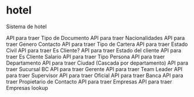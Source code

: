 # hotel
Sistema de hotel

API para traer Tipo de Documento
API para traer Nacionalidades
API para traer Genero Contacto
API para traer Tipo de Cartera
API para traer Estado Civil
API para traer Es Cliente?
API para traer Estado del cliente
API para traer Es Cliente Salario
API para traer Tipo Persona
API para traer Departamento
API para traer Ciudad (Cascada por departamento)
API para traer Sucursal BC
API para traer Gerente
API para traer Team Leader
API para traer Supervisor
API para traer Oficial
API para traer Banca
API para traer Propietario de Contacto
API para traer Empresas
API para traer Empresas lookup
